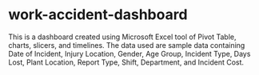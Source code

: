 # work-accident-dashboard
This is a dashboard created using Microsoft Excel tool of Pivot Table, charts, slicers, and timelines.
The data used are sample data containing Date of Incident, Injury Location, Gender, Age Group, Incident Type, Days Lost, Plant Location, Report Type, Shift, Department, and Incident Cost.
